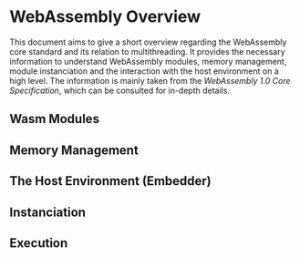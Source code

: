 # WebAssembly Overview
This document aims to give a short overview regarding the WebAssembly core standard and its relation to multithreading. It provides the necessary information to understand WebAssembly modules, memory management, module instanciation and the interaction with the host environment on a high level. The information is mainly taken from the _WebAssembly 1.0 Core Specification_, which can be consulted for in-depth details.

## Wasm Modules

## Memory Management

## The Host Environment (Embedder)

## Instanciation

## Execution